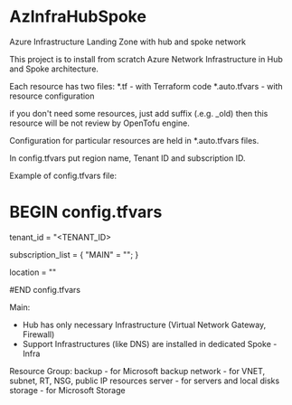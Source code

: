 # AzInfraHubSpoke
Azure Infrastructure Landing Zone with hub and spoke network

This project is to install from scratch Azure Network Infrastructure in Hub and Spoke architecture.

Each resource has two files:
*.tf - with Terraform code
*.auto.tfvars - with resource configuration

if you don't need some resources, just add suffix (.e.g. _old) then this resource will be not review by OpenTofu engine.

Configuration for particular resources are held in *.auto.tfvars files.

In config.tfvars put region name, Tenant ID and subscription ID.

Example of config.tfvars file:
# BEGIN config.tfvars
tenant_id = "<TENANT_ID>

subscription_list = {
  "MAIN" = "<SUBSCRIPTION ID>";
}

location = "<REGION>"

#END config.tfvars

Main:
- Hub has only necessary Infrastructure (Virtual Network Gateway, Firewall)
- Support Infrastructures (like DNS) are installed in dedicated Spoke - Infra


Resource Group:
backup - for Microsoft backup
network - for VNET, subnet, RT, NSG, public IP resources
server - for servers and local disks
storage - for Microsoft Storage


